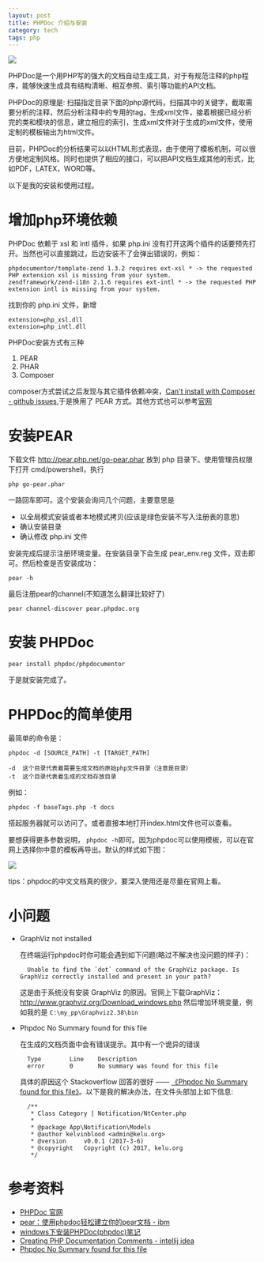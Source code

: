 ```yaml
---
layout: post
title: PHPDoc 介绍与安装
category: tech
tags: php
---
```

![](https://cdn.kelu.org/blog/tags/php.jpg)

PHPDoc是一个用PHP写的强大的文档自动生成工具，对于有规范注释的php程序，能够快速生成具有结构清晰、相互参照、索引等功能的API文档。

PHPDoc的原理是: 扫描指定目录下面的php源代码，扫描其中的关键字，截取需要分析的注释，然后分析注释中的专用的tag，生成xml文件，接着根据已经分析完的类和模块的信息，建立相应的索引，生成xml文件对于生成的xml文件，使用定制的模板输出为html文件。 

目前，PHPDoc的分析结果可以以HTML形式表现，由于使用了模板机制，可以很方便地定制风格。同时也提供了相应的接口，可以把API文档生成其他的形式，比如PDF，LATEX，WORD等。

以下是我的安装和使用过程。 

# 增加php环境依赖

PHPDoc 依赖于 xsl 和 intl 插件，如果 php.ini 没有打开这两个插件的话要预先打开。当然也可以直接跳过，后边安装不了会弹出错误的，例如：

    phpdocumentor/template-zend 1.3.2 requires ext-xsl * -> the requested PHP extension xsl is missing from your system.
    zendframework/zend-i18n 2.1.6 requires ext-intl * -> the requested PHP extension intl is missing from your system.

找到你的 php.ini 文件，新增

    extension=php_xsl.dll
    extension=php_intl.dll

PHPDoc安装方式有三种

1. PEAR
1. PHAR
1. Composer

composer方式尝试之后发现与其它插件依赖冲突，[Can't install with Composer - github issues][composer_conflict],于是换用了 PEAR 方式。其他方式也可以参考[官网][phpdoc_install]

# 安装PEAR

下载文件 <http://pear.php.net/go-pear.phar> 放到 php 目录下。使用管理员权限下打开 cmd/powershell，执行 

    php go-pear.phar

一路回车即可。这个安装会询问几个问题，主要意思是

* 以全局模式安装或者本地模式拷贝(应该是绿色安装不写入注册表的意思)
* 确认安装目录
* 确认修改 php.ini 文件

安装完成后提示注册环境变量。在安装目录下会生成 pear_env.reg 文件，双击即可。然后检查是否安装成功：

    pear -h
    
最后注册pear的channel(不知道怎么翻译比较好了)
    
    pear channel-discover pear.phpdoc.org
    
# 安装 PHPDoc

    pear install phpdoc/phpdocumentor

于是就安装完成了。

# PHPDoc的简单使用

最简单的命令是：

    phpdoc -d [SOURCE_PATH] -t [TARGET_PATH]
    
    -d  这个目录代表着需要生成文档的原始php文件目录（注意是目录） 
    -t  这个目录代表着生成的文档存放目录

例如：

    phpdoc -f baseTags.php -t docs
    
搭起服务器就可以访问了。或者直接本地打开index.html文件也可以查看。

要想获得更多参数说明， `phpdoc -h`即可。因为phpdoc可以使用模板，可以在官网上选择你中意的模板再导出。默认的样式如下图：

![](https://cdn.kelu.org/blog/2017/03/clean.png)

tips：phpdoc的中文文档真的很少，要深入使用还是尽量在官网上看。
    
# 小问题    
    
* GraphViz not installed

    在终端运行phpdoc时你可能会遇到如下问题(略过不解决也没问题的样子)：
        
        Unable to find the `dot` command of the GraphViz package. Is GraphViz correctly installed and present in your path?
            
    这是由于系统没有安装 GraphViz 的原因。官网上下载GraphViz：<http://www.graphviz.org/Download_windows.php>
    然后增加环境变量，例如我的是 `C:\my_pp\Graphviz2.38\bin`

* Phpdoc No Summary found for this file
  
    在生成的文档页面中会有错误提示。其中有一个诡异的错误
  
        Type        Line    Description
        error       0       No summary was found for this file  
    
    具体的原因这个 Stackoverflow 回答的很好 —— [《Phpdoc No Summary found for this file》][stack]。以下是我的解决办法，在文件头部加上如下信息:

        /**
         * Class Category | Notification/NtCenter.php
         *
         * @package App\Notification\Models
         * @author kelvinblood <admin@kelu.org>
         * @version     v0.0.1 (2017-3-6)
         * @copyright   Copyright (c) 2017, kelu.org
         */
   

# 参考资料

* [PHPDoc 官网](https://phpdoc.org)
* [pear：使用phpdoc轻松建立你的pear文档 - ibm](https://www.ibm.com/developerworks/cn/linux/sdk/php/pear3/)
* [windows下安装PHPDoc(phpdoc)笔记](http://www.cnblogs.com/52fhy/p/3979894.html)
* [Creating PHP Documentation Comments - intellij idea](https://www.jetbrains.com/help/idea/2016.3/creating-php-documentation-comments.html)
* [Phpdoc No Summary found for this file][stack]

[phpdoc_install]: https://www.phpdoc.org/docs/latest/getting-started/installing.html
[composer_conflict]: https://github.com/phpDocumentor/phpDocumentor2/issues/1738
[stack]: http://stackoverflow.com/questions/21312643/phpdoc-no-summary-found-for-this-file